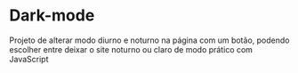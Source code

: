 # Dark-mode
Projeto de alterar modo diurno e noturno na página com um botão, podendo escolher entre deixar o site noturno ou claro de modo prático com JavaScript
